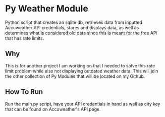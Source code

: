 # Py Weather Module
Python script that creates an sqlite db, retrieves data from inputted Accuweather API credentials, stores and displays data, as well as determines what is considered old data since this is meant for the free API that has rate limits.

## Why
This is for another project I am working on that I needed to solve this rate limit problem while also not displaying outdated weather data. This will join the other collection of Py Modules that will be located on my Github.


## How To Run
Run the main.py script, have your API credentials in hand as well as city key that can be found on Accuweather's API page.

